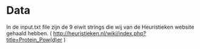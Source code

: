 # Data

In de input.txt file zijn de 9 eiwit strings die wij van de Heuristieken website
gehaald hebben.
( http://heuristieken.nl/wiki/index.php?title=Protein_Pow(d)er )
